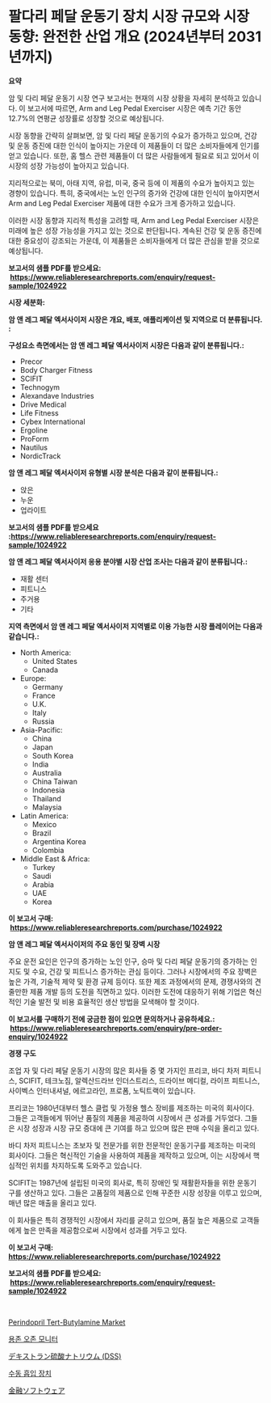 <p><h1>팔다리 페달 운동기 장치 시장 규모와 시장 동향: 완전한 산업 개요 (2024년부터 2031년까지)</h1></p><p><strong>요약</strong></p>
<p><p>암 및 다리 페달 운동기 시장 연구 보고서는 현재의 시장 상황을 자세히 분석하고 있습니다. 이 보고서에 따르면, Arm and Leg Pedal Exerciser 시장은 예측 기간 동안 12.7%의 연평균 성장률로 성장할 것으로 예상됩니다. </p><p>시장 동향을 간략히 살펴보면, 암 및 다리 페달 운동기의 수요가 증가하고 있으며, 건강 및 운동 증진에 대한 인식이 높아지는 가운데 이 제품들이 더 많은 소비자들에게 인기를 얻고 있습니다. 또한, 홈 헬스 관련 제품들이 더 많은 사람들에게 필요로 되고 있어서 이 시장의 성장 가능성이 높아지고 있습니다.</p><p>지리적으로는 북미, 아태 지역, 유럽, 미국, 중국 등에 이 제품의 수요가 높아지고 있는 경향이 있습니다. 특히, 중국에서는 노인 인구의 증가와 건강에 대한 인식이 높아지면서 Arm and Leg Pedal Exerciser 제품에 대한 수요가 크게 증가하고 있습니다.</p><p>이러한 시장 동향과 지리적 특성을 고려할 때, Arm and Leg Pedal Exerciser 시장은 미래에 높은 성장 가능성을 가지고 있는 것으로 판단됩니다. 계속된 건강 및 운동 증진에 대한 중요성이 강조되는 가운데, 이 제품들은 소비자들에게 더 많은 관심을 받을 것으로 예상됩니다.</p></p>
<p><strong>보고서의 샘플 PDF를 받으세요: &nbsp;<a href="https://www.reliableresearchreports.com/enquiry/request-sample/1024922">https://www.reliableresearchreports.com/enquiry/request-sample/1024922</a></strong></p>
<p><strong>시장 세분화:</strong></p>
<p><strong> 암 앤 레그 페달 엑서사이저 시장은 개요, 배포, 애플리케이션 및 지역으로 더 분류됩니다. :</strong></p>
<p><strong>구성요소 측면에서는 암 앤 레그 페달 엑서사이저 시장은 다음과 같이 분류됩니다.:</strong></p>
<p><ul><li>Precor</li><li>Body Charger Fitness</li><li>SCIFIT</li><li>Technogym</li><li>Alexandave Industries</li><li>Drive Medical</li><li>Life Fitness</li><li>Cybex International</li><li>Ergoline</li><li>ProForm</li><li>Nautilus</li><li>NordicTrack</li></ul></p>
<p><strong> 암 앤 레그 페달 엑서사이저 유형별 시장 분석은 다음과 같이 분류됩니다.:</strong></p>
<p><ul><li>앉은</li><li>누운</li><li>업라이트</li></ul></p>
<p><strong>보고서의 샘플 PDF를 받으세요 :<a href="https://www.reliableresearchreports.com/enquiry/request-sample/1024922">https://www.reliableresearchreports.com/enquiry/request-sample/1024922</a></strong></p>
<p><strong> 암 앤 레그 페달 엑서사이저 응용 분야별 시장 산업 조사는 다음과 같이 분류됩니다.:</strong></p>
<p><ul><li>재활 센터</li><li>피트니스</li><li>주거용</li><li>기타</li></ul></p>
<p><strong>지역 측면에서 암 앤 레그 페달 엑서사이저 지역별로 이용 가능한 시장 플레이어는 다음과 같습니다.:</strong></p>
<p><ul>
    <li>
        North America:
        <ul>
            <li>United States</li>
            <li>Canada</li>
        </ul>
    </li>
    <li>
        Europe:
        <ul>
            <li>Germany</li>
            <li>France</li>
            <li>U.K.</li>
            <li>Italy</li>
            <li>Russia</li>
        </ul>
    </li>
    <li>
        Asia-Pacific:
        <ul>
            <li>China</li>
            <li>Japan</li>
            <li>South Korea</li>
            <li>India</li>
            <li>Australia</li>
            <li>China Taiwan</li>
            <li>Indonesia</li>
            <li>Thailand</li>
            <li>Malaysia</li>
        </ul>
    </li>
    <li>
        Latin America:
        <ul>
            <li>Mexico</li>
            <li>Brazil</li>
            <li>Argentina Korea</li>
            <li>Colombia</li>
        </ul>
    </li>
    <li>
        Middle East & Africa:
        <ul>
            <li>Turkey</li>
            <li>Saudi</li>
            <li>Arabia</li>
            <li>UAE</li>
            <li>Korea</li>
        </ul>
    </li>
    </ul></p>
<p><strong>이 보고서 구매: &nbsp;<a href="https://www.reliableresearchreports.com/purchase/1024922">https://www.reliableresearchreports.com/purchase/1024922</a></strong></p>
<p><strong>암 앤 레그 페달 엑서사이저의 주요 동인 및 장벽 시장</strong></p>
<p><p>주요 운전 요인은 인구의 증가하는 노인 인구, 승마 및 다리 페달 운동기의 증가하는 인지도 및 수요, 건강 및 피트니스 증가하는 관심 등이다. 그러나 시장에서의 주요 장벽은 높은 가격, 기술적 제약 및 환경 규제 등이다. 또한 제조 과정에서의 문제, 경쟁사와의 견줄만한 제품 개발 등의 도전을 직면하고 있다. 이러한 도전에 대응하기 위해 기업은 혁신적인 기술 발전 및 비용 효율적인 생산 방법을 모색해야 할 것이다.</p></p>
<p><strong>이 보고서를 구매하기 전에 궁금한 점이 있으면 문의하거나 공유하세요.: &nbsp;<a href="https://www.reliableresearchreports.com/enquiry/pre-order-enquiry/1024922">https://www.reliableresearchreports.com/enquiry/pre-order-enquiry/1024922</a></strong></p>
<p><strong>경쟁 구도</strong></p>
<p><p>조업 자 및 다리 페달 운동기 시장의 많은 회사들 중 몇 가지인 프리코, 바디 차저 피트니스, SCIFIT, 테크노짐, 알렉산드라브 인더스트리스, 드라이브 메디컬, 라이프 피트니스, 사이벡스 인터내셔널, 에르고라인, 프로폼, 노틱트랙이 있습니다. </p><p>프리코는 1980년대부터 헬스 클럽 및 가정용 헬스 장비를 제조하는 미국의 회사이다. 그들은 고객들에게 뛰어난 품질의 제품을 제공하여 시장에서 큰 성과를 거두었다. 그들은 시장 성장과 시장 규모 증대에 큰 기여를 하고 있으며 많은 판매 수익을 올리고 있다.</p><p>바디 차저 피트니스는 초보자 및 전문가를 위한 전문적인 운동기구를 제조하는 미국의 회사이다. 그들은 혁신적인 기술을 사용하여 제품을 제작하고 있으며, 이는 시장에서 핵심적인 위치를 차지하도록 도와주고 있습니다.</p><p>SCIFIT는 1987년에 설립된 미국의 회사로, 특히 장애인 및 재활환자들을 위한 운동기구를 생산하고 있다. 그들은 고품질의 제품으로 인해 꾸준한 시장 성장을 이루고 있으며, 매년 많은 매출을 올리고 있다.</p><p>이 회사들은 특히 경쟁적인 시장에서 자리를 굳히고 있으며, 품질 높은 제품으로 고객들에게 높은 만족을 제공함으로써 시장에서 성과를 거두고 있다.</p></p>
<p><strong>이 보고서 구매: &nbsp; <a href="https://www.reliableresearchreports.com/purchase/1024922">https://www.reliableresearchreports.com/purchase/1024922</a></strong></p>
<p><strong>보고서의 샘플 PDF를 받으세요: &nbsp;<a href="https://www.reliableresearchreports.com/enquiry/request-sample/1024922">https://www.reliableresearchreports.com/enquiry/request-sample/1024922</a></strong><strong></strong></p>
<p>&nbsp;</p>
<p><p><a href="https://issuu.com/reportprime-2/docs/perindopril-tert-butylamine-market-size-2030.pptx">Perindopril Tert-Butylamine Market</a></p><p><a href="https://medium.com/@zolajenkins98/%EC%9D%B4%EC%82%B0%ED%99%94-%EC%82%B0%EC%86%8C-%EB%AA%A8%EB%8B%88%ED%84%B0-%EC%8B%9C%EC%9E%A5-%EA%B7%9C%EB%AA%A8%EC%99%80-%EC%8B%9C%EC%9E%A5-%EB%8F%99%ED%96%A5-%EC%99%84%EB%B2%BD%ED%95%9C-%EC%82%B0%EC%97%85-%EA%B0%9C%EC%9A%94-2024%EB%85%84%EB%B6%80%ED%84%B0-2031%EB%85%84%EA%B9%8C%EC%A7%80-acfb8136afbd">용존 오존 모니터</a></p><p><a href="https://github.com/adcxff01450218/Market-Research-Report-List-1/blob/main/69188345215.md">デキストラン硫酸ナトリウム (DSS)</a></p><p><a href="https://github.com/vsn7qpua81q/Market-Research-Report-List-1/blob/main/78361974788.md">수동 흡입 장치</a></p><p><a href="https://github.com/xnljig2898992/Market-Research-Report-List-1/blob/main/58482795214.md">金融ソフトウェア</a></p></p>